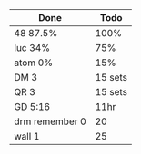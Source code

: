 | Done           | Todo    |
| -------------- | ------- |
| 48 87.5%       | 100%    |
| luc 34%        | 75%     |
| atom 0%        | 15%     |
| DM 3           | 15 sets |
| QR 3           | 15 sets |
| GD 5:16        | 11hr    |
| drm remember 0 | 20      |
| wall 1         | 25      |
